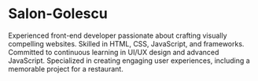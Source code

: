 # Salon-Golescu
Experienced front-end developer passionate about crafting visually compelling websites. Skilled in HTML, CSS, JavaScript, and frameworks. Committed to continuous learning in UI/UX design and advanced JavaScript. Specialized in creating engaging user experiences, including a memorable project for a restaurant.
